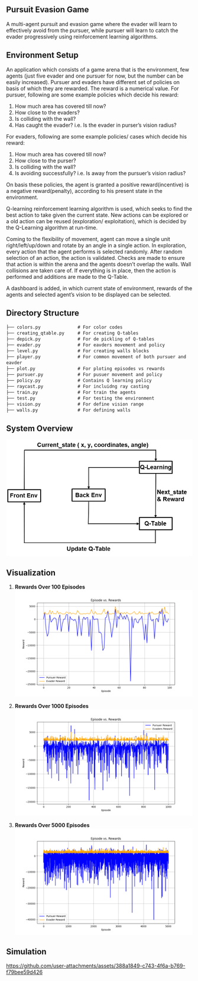 ## Pursuit Evasion Game

A multi-agent pursuit and evasion game where the evader will learn to effectively avoid from the pursuer, while pursuer will learn to catch the evader progressively using reinforcement learning algorithms.

## Environment Setup
An application which consists of a game arena that is the environment, few agents (just five evader and one pursuer for now, but the number can be easily increased).
Pursuer and evaders have different set of policies on basis of which they are rewarded. The reward is a numerical value. For pursuer, following are some example policies which decide his reward:
1) How much area has covered till now?
2) How close to the evaders?
3) Is colliding with the wall?
4) Has caught the evader? i.e. Is the evader in purser’s vision radius?

For evaders, following are some example policies/ cases which decide his reward:
1) How much area has covered till now?
2) How close to the purser?
3) Is colliding with the wall?
4) Is avoiding successfully? i.e. Is away from the pursuer’s vision radius?

On basis these policies, the agent is granted a positive reward(incentive) is a negative reward(penalty), according to his present state in the environment.

Q-learning reinforcement learning algorithm is used, which seeks to find the best action to take given the current state. New actions can be explored or a old action can be reused (exploration/ exploitation), which is decided by the Q-Learning algorithm at run-time.

Coming to the flexibility of movement, agent can move a single unit right/left/up/down and rotate by an angle in a single action. In exploration, every action that the agent performs is selected randomly. After random selection of an action, the action is validated. Checks are made to ensure that action is within the arena and the agents doesn’t overlap the walls. Wall collisions are taken care of. If everything is in place, then the action is performed and additions are made to the Q-Table.

A dashboard is added, in which current state of environment, rewards of the agents and selected agent’s vision to be displayed can be selected.

## Directory Structure

```
├── colors.py              # For color codes
├── creating_qtable.py     # For creating Q-tables
├── depick.py              # For de pickling of Q-tables
├── evader.py              # For eavders movement and policy
├── level.py               # For creating walls blocks
├── player.py              # For common movement of both pursuer and eavder
├── plot.py                # For ploting episodes vs rewards
├── pursuer.py             # For pusuer movement and policy
├── policy.py              # Contains Q learning policy
├── raycast.py             # For incluidng ray casting
├── train.py               # For train the agents
├── test.py                # For testing the environment
├── vision.py              # For define vision range
├── walls.py               # For defining walls

```
## System Overview
![System Overview](System_overview.png)

## Visualization

1. **Rewards Over 100 Episodes**
![Rewards Over 100 Episodes](episode_vs_reward_ep_100.png)

2. **Rewards Over 1000 Episodes**
![Rewards Over 1000 Episodes](episode_vs_reward_ep_1000.png)

3. **Rewards Over 5000 Episodes**
![Rewards Over 5000 Episodes](episode_vs_reward_ep_5000.png)

## Simulation
https://github.com/user-attachments/assets/388a1849-c743-4f6a-b769-f79bee59d426


